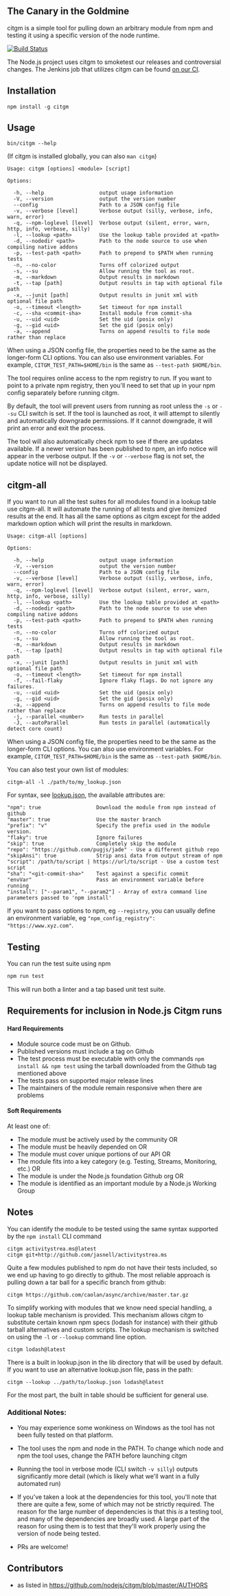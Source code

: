 ## The Canary in the Goldmine

citgm is a simple tool for pulling down an arbitrary module
from npm and testing it using a specific version of the
node runtime.

[![Build Status](https://travis-ci.org/nodejs/citgm.svg?branch=master)](https://travis-ci.org/nodejs/citgm)

The Node.js project uses citgm to smoketest our releases and controversial changes. The Jenkins job that utilizes citgm can be found [on our CI](https://ci.nodejs.org/view/Node.js-citgm/job/citgm-smoker/).

## Installation
```
npm install -g citgm
```

## Usage
```
bin/citgm --help
```

(If citgm is installed globally, you can also `man citgm`)

```
Usage: citgm [options] <module> [script]

Options:

  -h, --help                  output usage information
  -V, --version               output the version number
  --config                    Path to a JSON config file
  -v, --verbose [level]       Verbose output (silly, verbose, info, warn, error)
  -q, --npm-loglevel [level]  Verbose output (silent, error, warn, http, info, verbose, silly)
  -l, --lookup <path>         Use the lookup table provided at <path>
  -d, --nodedir <path>        Path to the node source to use when compiling native addons
  -p, --test-path <path>      Path to prepend to $PATH when running tests
  -n, --no-color              Turns off colorized output
  -s, --su                    Allow running the tool as root.
  -m, --markdown              Output results in markdown
  -t, --tap [path]            Output results in tap with optional file path
  -x, --junit [path]          Output results in junit xml with optional file path
  -o, --timeout <length>      Set timeout for npm install
  -c, --sha <commit-sha>      Install module from commit-sha
  -u, --uid <uid>             Set the uid (posix only)
  -g, --gid <uid>             Set the gid (posix only)
  -a, --append                Turns on append results to file mode rather than replace
```

When using a JSON config file, the properties need to be the same as the
longer-form CLI options. You can also use environment variables. For example,
`CITGM_TEST_PATH=$HOME/bin` is the same as `--test-path $HOME/bin`.

The tool requires online access to the npm registry to run. If you want to
point to a private npm registry, then you'll need to set that up in your
npm config separately before running citgm.

By default, the tool will prevent users from running as root unless the
`-s` or `--su` CLI switch is set. If the tool is launched as root, it will
attempt to silently and automatically downgrade permissions. If it cannot
downgrade, it will print an error and exit the process.

The tool will also automatically check npm to see if there are updates
available. If a newer version has been published to npm, an info notice
will appear in the verbose output. If the `-v` or `--verbose` flag is not
set, the update notice will not be displayed.

## citgm-all

If you want to run all the test suites for all modules found in a lookup
table use citgm-all. It will automate the running of all tests and give
itemized results at the end. It has all the same options as citgm except
for the added markdown option which will print the results in markdown.

```
Usage: citgm-all [options]

Options:

  -h, --help                  output usage information
  -V, --version               output the version number
  --config                    Path to a JSON config file
  -v, --verbose [level]       Verbose output (silly, verbose, info, warn, error)
  -q, --npm-loglevel [level]  Verbose output (silent, error, warn, http, info, verbose, silly)
  -l, --lookup <path>         Use the lookup table provided at <path>
  -d, --nodedir <path>        Path to the node source to use when compiling native addons
  -p, --test-path <path>      Path to prepend to $PATH when running tests
  -n, --no-color              Turns off colorized output
  -s, --su                    Allow running the tool as root.
  -m, --markdown              Output results in markdown
  -t, --tap [path]            Output results in tap with optional file path
  -x, --junit [path]          Output results in junit xml with optional file path
  -o, --timeout <length>      Set timeout for npm install
  -f, --fail-flaky            Ignore flaky flags. Do not ignore any failures.
  -u, --uid <uid>             Set the uid (posix only)
  -g, --gid <uid>             Set the gid (posix only)
  -a, --append                Turns on append results to file mode rather than replace
  -j, --parallel <number>     Run tests in parallel
  -J, --autoParallel          Run tests in parallel (automatically detect core count)
```

When using a JSON config file, the properties need to be the same as the
longer-form CLI options. You can also use environment variables. For example,
`CITGM_TEST_PATH=$HOME/bin` is the same as `--test-path $HOME/bin`.

You can also test your own list of modules:

```
citgm-all -l ./path/to/my_lookup.json
```
For syntax, see [lookup.json](./lib/lookup.json), the available attributes are:

```
"npm": true                  Download the module from npm instead of github
"master": true               Use the master branch
"prefix": "v"                Specify the prefix used in the module version.
"flaky": true                Ignore failures
"skip": true                 Completely skip the module
"repo": "https://github.com/pugjs/jade" - Use a different github repo
"skipAnsi": true             Strip ansi data from output stream of npm
"script": /path/to/script | https://url/to/script - Use a custom test script
"sha": "<git-commit-sha>"    Test against a specific commit
"envVar"                     Pass an environment variable before running
"install": ["--param1", "--param2"] - Array of extra command line parameters passed to 'npm install'
```

If you want to pass options to npm, eg `--registry`, you can usually define an
environment variable, eg `"npm_config_registry": "https://www.xyz.com"`.

## Testing

You can run the test suite using npm

```bash
npm run test
```

This will run both a linter and a tap based unit test suite.

## Requirements for inclusion in Node.js Citgm runs

#### Hard Requirements

* Module source code must be on Github.
* Published versions must include a tag on Github
* The test process must be executable with only the commands
`npm install && npm test` using the tarball downloaded from the Github tag
mentioned above
* The tests pass on supported major release lines
* The maintainers of the module remain responsive when there are problems

#### Soft Requirements

At least one of:
* The module must be actively used by the community
OR
* The module must be heavily depended on
OR
* The module must cover unique portions of our API
OR
* The module fits into a key category (e.g. Testing, Streams, Monitoring, etc.)
OR
* The module is under the Node.js foundation Github org
OR
* The module is identified as an important module by a Node.js Working Group

## Notes

You can identify the module to be tested using the same syntax supported by
the `npm install` CLI command

```
citgm activitystrea.ms@latest
citgm git+http://github.com/jasnell/activitystrea.ms
```

Quite a few modules published to npm do not have their tests included, so
we end up having to go directly to github. The most reliable approach is
pulling down a tar ball for a specific branch from github:

```
citgm https://github.com/caolan/async/archive/master.tar.gz
```

To simplify working with modules that we know need special handling, a lookup
table mechanism is provided. This mechanism allows citgm to substitute certain
known npm specs (lodash for instance) with their github tarball alternatives
and custom scripts. The lookup mechanism is switched on using the `-l` or
`--lookup` command line option.

```
citgm lodash@latest
```

There is a built in lookup.json in the lib directory that will be used by
default. If you want to use an alternative lookup.json file, pass in the
path:

```
citgm --lookup ../path/to/lookup.json lodash@latest
```

For the most part, the built in table should be sufficient for general use.

### Additional Notes:

* You may experience some wonkiness on Windows as the tool has not been fully
  tested on that platform.

* The tool uses the npm and node in the PATH. To change which node and
  npm the tool uses, change the PATH before launching citgm

* Running the tool in verbose mode (CLI switch `-v silly`) outputs significantly
  more detail (which is likely what we'll want in a fully automated run)

* If you've taken a look at the dependencies for this tool, you'll note that
  there are quite a few, some of which may not be strictly required. The
  reason for the large number of dependencies is that this *is* a testing
  tool, and many of the dependencies are broadly used. A large part of the
  reason for using them is to test that they'll work properly using the
  version of node being tested.

* PRs are welcome!

## Contributors

* as listed in <https://github.com/nodejs/citgm/blob/master/AUTHORS>
